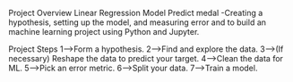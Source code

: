 Project Overview
Linear Regression Model
Predict medal -Creating a hypothesis, setting up the model, and measuring error and to build an  machine learning project using Python and Jupyter.


Project Steps
1-->Form a hypothesis.
2-->Find and explore the data.
3-->(If necessary) Reshape the data to predict your target.
4-->Clean the data for ML.
5-->Pick an error metric.
6-->Split your data.
7-->Train a model.
